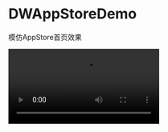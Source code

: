 # DWAppStoreDemo
模仿AppStore首页效果

![image](https://github.com/DavyGH/DWAppStore/blob/master/仿AppStore.mov)
